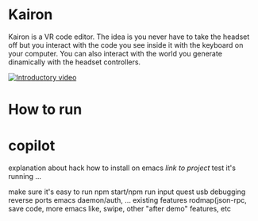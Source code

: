 # Kairon

Kairon is a VR code editor. The idea is you never have to take the headset off but you interact with the code you see inside it with the keyboard on your computer. You can also interact with the world you generate dinamically with the headset controllers.

[![Introductory video](https://mockmechanics.com/mechanics/thumbnail-yt.png)](https://www.youtube.com/watch?v=HrwxbQj5mj0)

# How to run

# copilot
explanation about hack
how to install on emacs *link to project* test it's running
...

make sure it's easy to run
npm start/npm run input
quest usb debugging
reverse ports
emacs daemon/auth, ...
existing features
rodmap(json-rpc, save code, more emacs like, swipe, other "after demo" features, etc